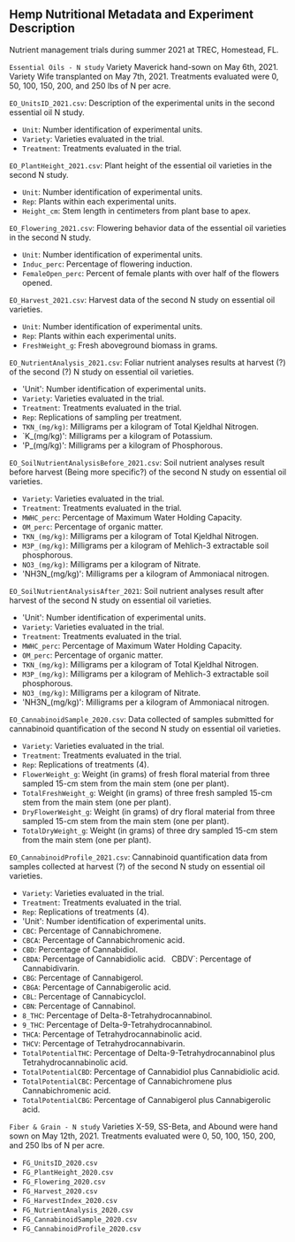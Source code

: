 ## Hemp Nutritional Metadata and Experiment Description
Nutrient management trials during summer 2021 at TREC, Homestead, FL.

`Essential Oils - N study`
Variety Maverick hand-sown on May 6th, 2021.
Variety Wife transplanted on May 7th, 2021.
Treatments evaluated were 0, 50, 100, 150, 200, and 250 lbs of N per acre.

`EO_UnitsID_2021.csv`: Description of the experimental units in the second essential oil N study.
- `Unit`: Number identification of experimental units.
- `Variety`: Varieties evaluated in the trial.
- `Treatment`: Treatments evaluated in the trial.

`EO_PlantHeight_2021.csv`: Plant height of the essential oil varieties in the second N study.
- `Unit`: Number identification of experimental units.
- `Rep`: Plants within each experimental units. 
- `Height_cm`: Stem length in centimeters from plant base to apex.

`EO_Flowering_2021.csv`: Flowering behavior data of the essential oil varieties in the second N study.
- `Unit`: Number identification of experimental units.
- `Induc_perc`: Percentage of flowering induction.
- `FemaleOpen_perc`: Percent of female plants with over half of the flowers opened.

`EO_Harvest_2021.csv`: Harvest data of the second N study on essential oil varieties.
- `Unit`: Number identification of experimental units.
- `Rep`: Plants within each experimental units.
- `FreshWeight_g`: Fresh aboveground biomass in grams.

`EO_NutrientAnalysis_2021.csv`: Foliar nutrient analyses results at harvest (?) of the second (?) N study on essential oil varieties.
- 'Unit': Number identification of experimental units.
- `Variety`: Varieties evaluated in the trial.
- `Treatment`: Treatments evaluated in the trial.
- `Rep`: Replications of sampling per treatment.
- `TKN_(mg/kg)`: Milligrams per a kilogram of Total Kjeldhal Nitrogen.
- `K_(mg/kg)': Milligrams per a kilogram of Potassium.
- 'P_(mg/kg)': Milligrams per a kilogram of Phosphorous. 

`EO_SoilNutrientAnalysisBefore_2021.csv`: Soil nutrient analyses result before harvest (Being more specific?) of the second N study on essential oil varieties.
- `Variety`: Varieties evaluated in the trial.
- `Treatment`: Treatments evaluated in the trial.
- `MWHC_perc`: Percentage of Maximum Water Holding Capacity.
- `OM_perc`: Percentage of organic matter.
- `TKN_(mg/kg)`: Milligrams per a kilogram of Total Kjeldhal Nitrogen.
- `M3P_(mg/kg)`: Milligrams per a kilogram of Mehlich-3 extractable soil phosphorous.
- `NO3_(mg/kg)`: Milligrams per a kilogram of Nitrate.
- 'NH3N_(mg/kg)': Milligrams per a kilogram of Ammoniacal nitrogen.


`EO_SoilNutrientAnalysisAfter_2021`: Soil nutrient analyses result after harvest of the second N study on essential oil varieties.
- 'Unit': Number identification of experimental units.
- `Variety`: Varieties evaluated in the trial.
- `Treatment`: Treatments evaluated in the trial.
- `MWHC_perc`: Percentage of Maximum Water Holding Capacity.
- `OM_perc`: Percentage of organic matter.
- `TKN_(mg/kg)`: Milligrams per a kilogram of Total Kjeldhal Nitrogen.
- `M3P_(mg/kg)`: Milligrams per a kilogram of Mehlich-3 extractable soil phosphorous.
- `NO3_(mg/kg)`: Milligrams per a kilogram of Nitrate.
- 'NH3N_(mg/kg)': Milligrams per a kilogram of Ammoniacal nitrogen.

`EO_CannabinoidSample_2020.csv`: Data collected of samples submitted for cannabinoid quantification of the second N study on essential oil varieties.
- `Variety`: Varieties evaluated in the trial.
- `Treatment`: Treatments evaluated in the trial.
- `Rep`: Replications of treatments (4).
- `FlowerWeight_g`: Weight (in grams) of fresh floral material from three sampled 15-cm stem from the main stem (one per plant).
- `TotalFreshWeight_g`: Weight (in grams) of three fresh sampled 15-cm stem from the main stem (one per plant).
- `DryFlowerWeight_g`: Weight  (in grams) of dry floral material from three sampled 15-cm stem from the main stem (one per plant).
- `TotalDryWeight_g`: Weight  (in grams) of three dry sampled 15-cm stem from the main stem (one per plant).

`EO_CannabinoidProfile_2021.csv`: Cannabinoid quantification data from samples collected at harvest (?) of the second N study on essential oil varieties.
- `Variety`: Varieties evaluated in the trial.
- `Treatment`: Treatments evaluated in the trial.
- `Rep`: Replications of treatments (4).
- 'Unit': Number identification of experimental units.
- `CBC`: Percentage of Cannabichromene.
- `CBCA`: Percentage of Cannabichromenic acid. 
- `CBD`: Percentage of Cannabidiol.
- `CBDA`: Percentage of Cannabidiolic acid.
` `CBDV`: Percentage of Cannabidivarin.
- `CBG`: Percentage of Cannabigerol.
- `CBGA`: Percentage of Cannabigerolic acid.
- `CBL`: Percentage of Cannabicyclol.
- `CBN`: Percentage of Cannabinol.
- `8_THC`: Percentage of Delta-8-Tetrahydrocannabinol.
- `9_THC`: Percentage of Delta-9-Tetrahydrocannabinol.
- `THCA`: Percentage of Tetrahydrocannabinolic acid.
- `THCV`: Percentage of Tetrahydrocannabivarin.
- `TotalPotentialTHC`: Percentage of Delta-9-Tetrahydrocannabinol plus Tetrahydrocannabinolic acid.
- `TotalPotentialCBD`: Percentage of Cannabidiol plus Cannabidiolic acid.
- `TotalPotentialCBC`: Percentage of Cannabichromene plus Cannabichromenic acid.
- `TotalPotentialCBG`: Percentage of Cannabigerol plus Cannabigerolic acid. 

`Fiber & Grain - N study`
Varieties X-59, SS-Beta, and Abound were hand sown on May 12th, 2021.
Treatments evaluated were 0, 50, 100, 150, 200, and 250 lbs of N per acre.

- `FG_UnitsID_2020.csv`
- `FG_PlantHeight_2020.csv`
- `FG_Flowering_2020.csv`
- `FG_Harvest_2020.csv`
- `FG_HarvestIndex_2020.csv`
- `FG_NutrientAnalysis_2020.csv`
- `FG_CannabinoidSample_2020.csv`
- `FG_CannabinoidProfile_2020.csv`
